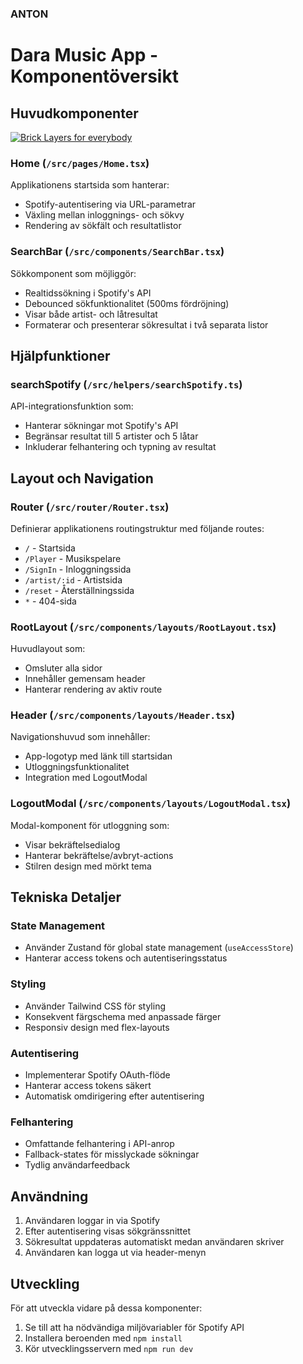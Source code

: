 ### ANTON

# Dara Music App - Komponentöversikt

## Huvudkomponenter

[![Brick Layers for everybody](https://img.youtube.com/vi/qqJOa46OTTs/maxresdefault.jpg)](https://www.youtube.com/watch?v=qqJOa46OTTs)

### Home (`/src/pages/Home.tsx`)

Applikationens startsida som hanterar:

- Spotify-autentisering via URL-parametrar
- Växling mellan inloggnings- och sökvy
- Rendering av sökfält och resultatlistor

### SearchBar (`/src/components/SearchBar.tsx`)

Sökkomponent som möjliggör:

- Realtidssökning i Spotify's API
- Debounced sökfunktionalitet (500ms fördröjning)
- Visar både artist- och låtresultat
- Formaterar och presenterar sökresultat i två separata listor

## Hjälpfunktioner

### searchSpotify (`/src/helpers/searchSpotify.ts`)

API-integrationsfunktion som:

- Hanterar sökningar mot Spotify's API
- Begränsar resultat till 5 artister och 5 låtar
- Inkluderar felhantering och typning av resultat

## Layout och Navigation

### Router (`/src/router/Router.tsx`)

Definierar applikationens routingstruktur med följande routes:

- `/` - Startsida
- `/Player` - Musikspelare
- `/SignIn` - Inloggningssida
- `/artist/:id` - Artistsida
- `/reset` - Återställningssida
- `*` - 404-sida

### RootLayout (`/src/components/layouts/RootLayout.tsx`)

Huvudlayout som:

- Omsluter alla sidor
- Innehåller gemensam header
- Hanterar rendering av aktiv route

### Header (`/src/components/layouts/Header.tsx`)

Navigationshuvud som innehåller:

- App-logotyp med länk till startsidan
- Utloggningsfunktionalitet
- Integration med LogoutModal

### LogoutModal (`/src/components/layouts/LogoutModal.tsx`)

Modal-komponent för utloggning som:

- Visar bekräftelsedialog
- Hanterar bekräftelse/avbryt-actions
- Stilren design med mörkt tema

## Tekniska Detaljer

### State Management

- Använder Zustand för global state management (`useAccessStore`)
- Hanterar access tokens och autentiseringsstatus

### Styling

- Använder Tailwind CSS för styling
- Konsekvent färgschema med anpassade färger
- Responsiv design med flex-layouts

### Autentisering

- Implementerar Spotify OAuth-flöde
- Hanterar access tokens säkert
- Automatisk omdirigering efter autentisering

### Felhantering

- Omfattande felhantering i API-anrop
- Fallback-states för misslyckade sökningar
- Tydlig användarfeedback

## Användning

1. Användaren loggar in via Spotify
2. Efter autentisering visas sökgränssnittet
3. Sökresultat uppdateras automatiskt medan användaren skriver
4. Användaren kan logga ut via header-menyn

## Utveckling

För att utveckla vidare på dessa komponenter:

1. Se till att ha nödvändiga miljövariabler för Spotify API
2. Installera beroenden med `npm install`
3. Kör utvecklingsservern med `npm run dev`
